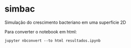 # simbac
Simulação do crescimento bacteriano em uma superfície 2D

Para converter o notebook em html:

    jupyter nbconvert --to html resultados.ipynb
